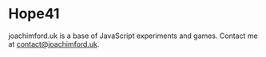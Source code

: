 # Hope41
joachimford.uk is a base of JavaScript experiments and games. Contact me at [contact@joachimford.uk](mailto:contact@joachimford.uk).
